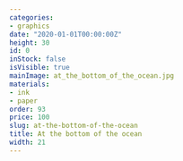 ```yaml
---
categories:
- graphics
date: "2020-01-01T00:00:00Z"
height: 30
id: 0
inStock: false
isVisible: true
mainImage: at_the_bottom_of_the_ocean.jpg
materials:
- ink
- paper
order: 93
price: 100
slug: at-the-bottom-of-the-ocean
title: At the bottom of the ocean
width: 21
---
```


